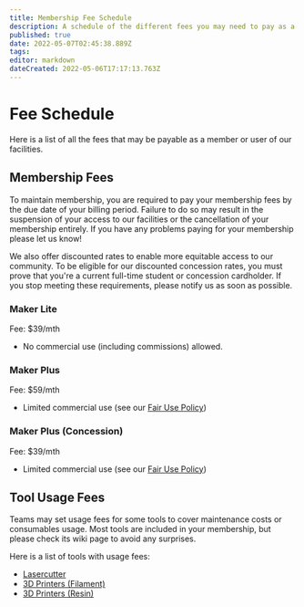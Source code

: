 ```yaml
---
title: Membership Fee Schedule
description: A schedule of the different fees you may need to pay as a member.
published: true
date: 2022-05-07T02:45:38.889Z
tags: 
editor: markdown
dateCreated: 2022-05-06T17:17:13.763Z
---
```


# Fee Schedule
Here is a list of all the fees that may be payable as a member or user of our facilities.

## Membership Fees
To maintain membership, you are required to pay your membership fees by the due date of your billing period. Failure to do so may result in the suspension of your access to our facilities or the cancellation of your membership entirely. If you have any problems paying for your membership please let us know!

We also offer discounted rates to enable more equitable access to our community. To be eligible for our discounted concession rates, you must prove that you're a current full-time student or concession cardholder. If you stop meeting these requirements, please notify us as soon as possible.

### Maker Lite
Fee: $39/mth

* No commercial use (including commissions) allowed.

### Maker Plus
Fee: $59/mth

* Limited commercial use (see our [Fair Use Policy](/policies/fair-use))

### Maker Plus (Concession)
Fee: $39/mth

* Limited commercial use (see our [Fair Use Policy](/policies/fair-use))

## Tool Usage Fees
Teams may set usage fees for some tools to cover maintenance costs or consumables usage. Most tools are included in your membership, but please check its wiki page to avoid any surprises.

Here is a list of tools with usage fees:
* [Lasercutter](/tools/digifab/lasercutter)
* [3D Printers (Filament)](/tools/digifab/adventurer4)
* [3D Printers (Resin)](/tools/digifab/elegoomars2pro)